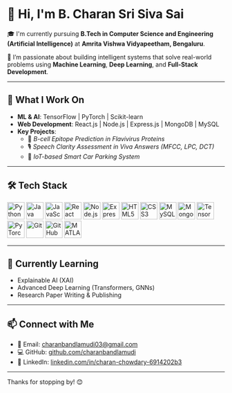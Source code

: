# 👋 Hi, I'm B. Charan Sri Siva Sai

🎓 I'm currently pursuing **B.Tech in Computer Science and Engineering (Artificial Intelligence)** at **Amrita Vishwa Vidyapeetham, Bengaluru**.

🚀 I’m passionate about building intelligent systems that solve real-world problems using **Machine Learning**, **Deep Learning**, and **Full-Stack Development**.

---

## 🧠 What I Work On

- **ML & AI**: TensorFlow | PyTorch | Scikit-learn  
- **Web Development**: React.js | Node.js | Express.js | MongoDB | MySQL  
- **Key Projects**:
  - 🧬 *B-cell Epitope Prediction in Flavivirus Proteins*
  - 🎙️ *Speech Clarity Assessment in Viva Answers (MFCC, LPC, DCT)*
  - 🚗 *IoT-based Smart Car Parking System*

---

## 🛠️ Tech Stack

<p align="left">
  <!-- Programming Languages -->
  <img src="https://cdn.jsdelivr.net/gh/devicons/devicon/icons/python/python-original.svg" height="40" alt="Python" />
  <img src="https://cdn.jsdelivr.net/gh/devicons/devicon/icons/java/java-original.svg" height="40" alt="Java" />
  <img src="https://cdn.jsdelivr.net/gh/devicons/devicon/icons/javascript/javascript-original.svg" height="40" alt="JavaScript" />

  <!-- Web Development -->
  <img src="https://cdn.jsdelivr.net/gh/devicons/devicon/icons/react/react-original.svg" height="40" alt="React" />
  <img src="https://cdn.jsdelivr.net/gh/devicons/devicon/icons/nodejs/nodejs-original.svg" height="40" alt="Node.js" />
  <img src="https://cdn.jsdelivr.net/gh/devicons/devicon/icons/express/express-original.svg" height="40" alt="Express.js" />
  <img src="https://cdn.jsdelivr.net/gh/devicons/devicon/icons/html5/html5-original.svg" height="40" alt="HTML5" />
  <img src="https://cdn.jsdelivr.net/gh/devicons/devicon/icons/css3/css3-original.svg" height="40" alt="CSS3" />

  <!-- Databases -->
  <img src="https://cdn.jsdelivr.net/gh/devicons/devicon/icons/mysql/mysql-original.svg" height="40" alt="MySQL" />
  <img src="https://cdn.jsdelivr.net/gh/devicons/devicon/icons/mongodb/mongodb-original.svg" height="40" alt="MongoDB" />

  <!-- ML/DL & Tools -->
  <img src="https://cdn.jsdelivr.net/gh/devicons/devicon/icons/tensorflow/tensorflow-original.svg" height="40" alt="TensorFlow" />
  <img src="https://cdn.jsdelivr.net/gh/devicons/devicon/icons/pytorch/pytorch-original.svg" height="40" alt="PyTorch" />
  <img src="https://cdn.jsdelivr.net/gh/devicons/devicon/icons/git/git-original.svg" height="40" alt="Git" />
  <img src="https://cdn.jsdelivr.net/gh/devicons/devicon/icons/github/github-original.svg" height="40" alt="GitHub" />
  <img src="https://cdn.jsdelivr.net/gh/devicons/devicon/icons/matlab/matlab-original.svg" height="40" alt="MATLAB" />
</p>

---

## 🌱 Currently Learning

- Explainable AI (XAI)
- Advanced Deep Learning (Transformers, GNNs)
- Research Paper Writing & Publishing

---

## 📫 Connect with Me

- 📧 Email: [charanbandlamudi03@gmail.com](mailto:charanbandlamudi03@gmail.com)  
- 💻 GitHub: [github.com/charanbandlamudi](https://github.com/charanbandlamudi)  
- 💼 LinkedIn: [linkedin.com/in/charan-chowdary-6914202b3](https://www.linkedin.com/in/charan-chowdary-6914202b3/)

---

Thanks for stopping by! 😊
